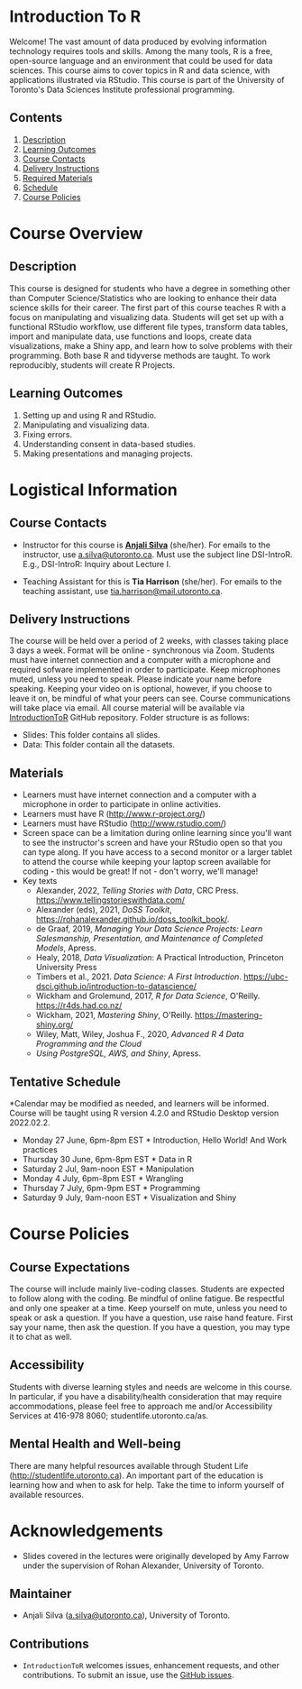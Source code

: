 # Introduction To R

Welcome! The vast amount of data produced by evolving information technology requires tools and skills. Among the many tools, R is a free, open-source language and an environment that could be used for data sciences. This course aims to cover topics in R and data science, with applications illustrated via RStudio. This course is part of the University of Toronto's Data Sciences Institute professional programming.

## Contents
1. [Description](https://github.com/anjalisilva/IntroductionToR#description)
2. [Learning Outcomes](https://github.com/anjalisilva/IntroductionToR#learning-outcomes)
3. [Course Contacts](https://github.com/anjalisilva/IntroductionToR#course-contacts)
4. [Delivery Instructions](https://github.com/anjalisilva/IntroductionToR#delivery-instructions)
5. [Required Materials](https://github.com/anjalisilva/IntroductionToR#required-materials)
6. [Schedule](https://github.com/anjalisilva/IntroductionToR#schedule)
7. [Course Policies](https://github.com/anjalisilva/IntroductionToR#course-policies)

# Course Overview

## Description
This course is designed for students who have a degree in something other than Computer Science/Statistics who are looking to enhance their data science skills for their career. The first part of this course teaches R with a focus on manipulating and visualizing data. Students will get set up with a functional RStudio workflow, use different file types, transform data tables, import and manipulate data, use functions and loops, create data visualizations, make a Shiny app, and learn how to solve problems with their programming. Both base R and tidyverse methods are taught. To work reproducibly, students will create R Projects. 

## Learning Outcomes
1.	Setting up and using R and RStudio.
2.	Manipulating and visualizing data.
3.	Fixing errors.
4.	Understanding consent in data-based studies.
5.	Making presentations and managing projects.

# Logistical Information

## Course Contacts
-   Instructor for this course is [**Anjali Silva**](https://anjalisilva.github.io/) (she/her).
For emails to the instructor, use a.silva@utoronto.ca. Must use the subject line DSI-IntroR. E.g., DSI-IntroR: Inquiry about Lecture I.

-   Teaching Assistant for this is **Tia Harrison** (she/her). 
For emails to the teaching assistant, use tia.harrison@mail.utoronto.ca.

## Delivery Instructions
The course will be held over a period of 2 weeks, with classes taking place 3 days a week. Format will be online - synchronous via Zoom. Students must have internet connection and a computer with a microphone and required sofware implemented in order to participate. Keep microphones muted, unless you need to speak. Please indicate your name before speaking. Keeping your video on is optional, however, if you choose to leave it on, be mindful of what your peers can see. Course communications will take place via email. All course material will be available via [IntroductionToR](https://github.com/anjalisilva/IntroductionToR) GitHub repository. Folder structure is as follows:
   * Slides: This folder contains all slides.
   * Data: This folder contain all the datasets.

## Materials
* Learners must have internet connection and a computer with a microphone in order to participate in online activities. 
* Learners must have R (http://www.r-project.org/)
* Learners must have RStudio (http://www.rstudio.com/)
* Screen space can be a limitation during online learning since you'll want to see the instructor's screen and have your RStudio open so that you can type along. If you have access to a second monitor or a larger tablet to attend the course while keeping your laptop screen available for coding - this would be great! If not - don't worry, we'll manage!
* Key texts
    * Alexander, 2022, *Telling Stories with Data*, CRC Press. https://www.tellingstorieswithdata.com/ 
    * Alexander (eds), 2021, *DoSS Toolkit*, https://rohanalexander.github.io/doss_toolkit_book/. 
    * de Graaf, 2019, *Managing Your Data Science Projects: Learn Salesmanship, Presentation, and Maintenance of Completed Models*, Apress.
    * Healy, 2018, *Data Visualization*: A Practical Introduction, Princeton University Press
    * Timbers et al., 2021. *Data Science: A First Introduction*. https://ubc-dsci.github.io/introduction-to-datascience/ 
    * Wickham and Grolemund, 2017, *R for Data Science*, O'Reilly. https://r4ds.had.co.nz/ 
    * Wickham, 2021, *Mastering Shiny*, O'Reilly. https://mastering-shiny.org/ 
    * Wiley, Matt, Wiley, Joshua F., 2020, *Advanced R 4 Data Programming and the Cloud*
    * *Using PostgreSQL, AWS, and Shiny*, Apress.

## Tentative Schedule
*Calendar may be modified as needed, and learners will be informed. Course will be taught using R version 4.2.0 and RStudio Desktop version 2022.02.2.

* Monday 27 June, 6pm-8pm EST
      * Introduction, Hello World! And Work practices 
* Thursday 30 June, 6pm-8pm EST
      * Data in R 
* Saturday 2 Jul, 9am-noon EST
      * Manipulation
* Monday 4 July, 6pm-8pm EST
      * Wrangling 
* Thursday 7 July, 6pm-9pm EST
      * Programming
* Saturday 9 July, 9am-noon EST
      * Visualization and Shiny

# Course Policies

## Course Expectations
The course will include mainly live-coding classes. Students are expected to follow along with the coding. Be mindful of online fatigue. Be respectful and only one speaker at a time. Keep yourself on mute, unless you need to speak or ask a question. If you have a question, use raise hand feature. First say your name, then ask the question. If you have a question, you may type it to chat as well.

## Accessibility
Students with diverse learning styles and needs are welcome in this course. In particular, if you have a disability/health consideration that may require accommodations, please feel free to approach me and/or Accessibility Services at 416-978 8060; studentlife.utoronto.ca/as.

## Mental Health and Well-being 
There are many helpful resources available through Student Life (http://studentlife.utoronto.ca). An important part of the education is learning how and when to ask for help. Take the time to inform yourself of available resources.

# Acknowledgements
-   Slides covered in the lectures were originally developed by Amy Farrow under the supervision of Rohan Alexander, University of Toronto. 

## Maintainer
-   Anjali Silva (<a.silva@utoronto.ca>), University of Toronto.

## Contributions

-   `IntroductionToR` welcomes issues, enhancement requests, and other contributions. To submit an issue, use the [GitHub
issues](https://github.com/anjalisilva/IntroductionToR).
